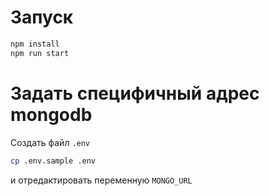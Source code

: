# Запуск

```sh
npm install
npm run start
```

# Задать специфичный адрес mongodb

Создать файл `.env`
```sh
cp .env.sample .env
```
и отредактировать переменную `MONGO_URL`
